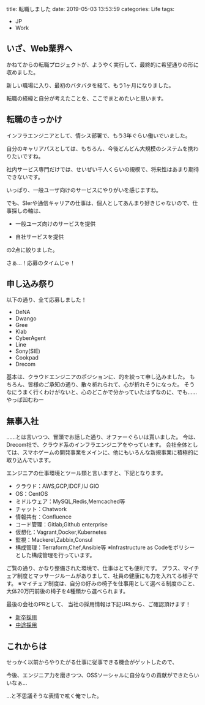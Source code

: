 title: 転職しました
date: 2019-05-03 13:53:59
categories: Life
tags:

 - JP
 - Work

## いざ、Web業界へ

かねてからの転職プロジェクトが、ようやく実行して、最終的に希望通りの形に収めました。

新しい職場に入り、最初のバタバタを経て、もう1ヶ月になりました。

転職の経緯と自分が考えたことを、ここでまとめたいと思います。

<!--more-->



## 転職のきっかけ

インフラエンジニアとして、情シス部署で、もう3年ぐらい働いでいました。

自分のキャリアパスとしては、もちろん、今後どんどん大規模のシステムを携わりたいですね。

社内サービス専門だけでは、せいぜい千人くらいの規模で、将来性はあまり期待できないです。

いっぱり、一般ユーザ向けのサービスにやりがいを感じますね。

でも、SIerや通信キャリアの仕事は、個人としてあんまり好きじゃないので、仕事探しの軸は、

- 一般ユーズ向けのサービスを提供

- 自社サービスを提供

の2点に絞りました。

さぁ...！応募のタイムじゃ！


## 申し込み祭り
以下の通り、全て応募しました！
- DeNA
- Dwango
- Gree
- Klab
- CyberAgent
- Line
- Sony(SIE)
- Cookpad
- Drecom

基本は、クラウドエンジニアのポジションに、的を絞って申し込みました。
もちろん、皆様のご承知の通り、散々祈れられて、心が折れそうになった。
そうなにうまく行くわけがないと、心のどこかで分かっていたはずなのに、でも......やっぱ凹むわー

## 無事入社
......とは言いつつ、冒頭でお話した通り、オファーぐらいは貰いました。
今は、Drecom社で、クラウド系のインフラエンジニアをやっています。
会社全体としては、スマホゲームの開発事業をメインに、他にもいろんな新規事業に積極的に取り込んでいます。

エンジニアの仕事環境とツール類と言いますと、下記となります。
- クラウド：AWS,GCP,IDCF,IIJ GIO
- OS：CentOS
- ミドルウェア：MySQL,Redis,Memcached等
- チャット：Chatwork
- 情報共有：Confluence
- コード管理：Gitlab,Github enterprise
- 仮想化：Vagrant,Docker,Kubernetes
- 監視：Mackerel,Zabbix,Consul
- 構成管理：Terraform,Chef,Ansible等
※Infrastructure as Codeをポリシーとした構成管理を行っています。

ご覧の通り、かなり整備された環境で、仕事はとても便利です。
プラス、マイチェア制度とマッサージルームがありまして、社員の健康にも力を入れてる様子です。
※マイチェア制度は、自分の好みの椅子を仕事用として選べる制度のこと、大体20万円前後の椅子を4種類から選べられます。



最後の会社のPRとして、
当社の採用情報は下記URLから、ご確認頂けます！

- [新卒採用](https://recruit.drecom.co.jp/) 
- [中途採用](https://www.drecom.co.jp/career/) 


## これからは
せっかく以前からやりたがる仕事に従事できる機会がゲットしたので、

今後、エンジニア力を磨きつつ、OSSソーシャルに自分なりの貢献ができたらいいなぁ...

...と不思議そうな表情で呟く俺でした。